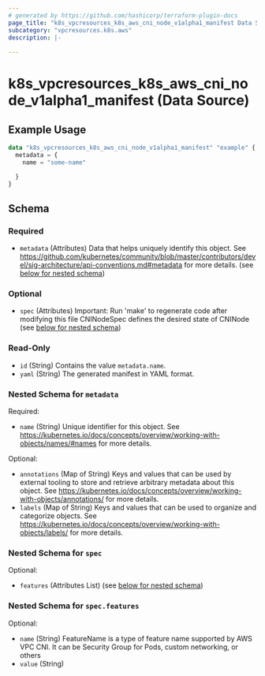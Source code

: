 ```yaml
---
# generated by https://github.com/hashicorp/terraform-plugin-docs
page_title: "k8s_vpcresources_k8s_aws_cni_node_v1alpha1_manifest Data Source - terraform-provider-k8s"
subcategory: "vpcresources.k8s.aws"
description: |-
  
---
```


# k8s_vpcresources_k8s_aws_cni_node_v1alpha1_manifest (Data Source)



## Example Usage

```terraform
data "k8s_vpcresources_k8s_aws_cni_node_v1alpha1_manifest" "example" {
  metadata = {
    name = "some-name"

  }
}
```

<!-- schema generated by tfplugindocs -->
## Schema

### Required

- `metadata` (Attributes) Data that helps uniquely identify this object. See https://github.com/kubernetes/community/blob/master/contributors/devel/sig-architecture/api-conventions.md#metadata for more details. (see [below for nested schema](#nestedatt--metadata))

### Optional

- `spec` (Attributes) Important: Run 'make' to regenerate code after modifying this file CNINodeSpec defines the desired state of CNINode (see [below for nested schema](#nestedatt--spec))

### Read-Only

- `id` (String) Contains the value `metadata.name`.
- `yaml` (String) The generated manifest in YAML format.

<a id="nestedatt--metadata"></a>
### Nested Schema for `metadata`

Required:

- `name` (String) Unique identifier for this object. See https://kubernetes.io/docs/concepts/overview/working-with-objects/names/#names for more details.

Optional:

- `annotations` (Map of String) Keys and values that can be used by external tooling to store and retrieve arbitrary metadata about this object. See https://kubernetes.io/docs/concepts/overview/working-with-objects/annotations/ for more details.
- `labels` (Map of String) Keys and values that can be used to organize and categorize objects. See https://kubernetes.io/docs/concepts/overview/working-with-objects/labels/ for more details.


<a id="nestedatt--spec"></a>
### Nested Schema for `spec`

Optional:

- `features` (Attributes List) (see [below for nested schema](#nestedatt--spec--features))

<a id="nestedatt--spec--features"></a>
### Nested Schema for `spec.features`

Optional:

- `name` (String) FeatureName is a type of feature name supported by AWS VPC CNI. It can be Security Group for Pods, custom networking, or others
- `value` (String)
